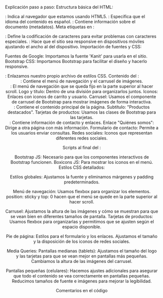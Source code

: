 Explicación paso a paso:
Estructura básica del HTML:

<!DOCTYPE html>: Indica al navegador que estamos usando HTML5.
<html lang="es">: Especifica que el idioma del contenido es español.
<head>: Contiene información sobre el documento (metadatos).
Meta etiquetas en <head>:

<meta charset="UTF-8">: Define la codificación de caracteres para evitar problemas con caracteres especiales.
<meta name="viewport" content="width=device-width, initial-scale=1.0">: Hace que el sitio sea responsive en dispositivos móviles ajustando el ancho al del dispositivo.
Importación de fuentes y CSS:

Fuentes de Google: Importamos la fuente 'Kanit' para usarla en el sitio.
Bootstrap CSS: Importamos Bootstrap para facilitar el diseño y hacerlo responsive.
<link rel="stylesheet" href="style.css">: Enlazamos nuestro propio archivo de estilos CSS.
Contenido del <body>:

<header>: Contiene el menú de navegación y el carrusel de imágenes.

<nav class="navbar sticky-top">: El menú de navegación que se queda fijo en la parte superior al hacer scroll.
Logo y título: Dentro de una división para organizarlos juntos.
Iconos: Enlaces con iconos de carrito y usuario.
Carrusel: Usamos el componente de carrusel de Bootstrap para mostrar imágenes de forma interactiva.

<main>: Contiene el contenido principal de la página.
Subtítulo: "Productos destacados".
Tarjetas de productos: Usamos las clases de Bootstrap para las tarjetas.

<footer>: Contiene información de contacto y enlaces.
Enlace "Quiénes somos": Dirige a otra página con más información.
Formulario de contacto: Permite a los usuarios enviar consultas.
Redes sociales: Iconos que representan diferentes redes sociales.

Scripts al final del <body>:

Bootstrap JS: Necesario para que los componentes interactivos de Bootstrap funcionen.
Boxicons JS: Para mostrar los iconos en el menú.
Estilos CSS detallados:

Estilos globales: Ajustamos la fuente y eliminamos márgenes y padding predeterminados.

Menú de navegación:
Usamos flexbox para organizar los elementos.
position: sticky y top: 0 hacen que el menú se quede en la parte superior al hacer scroll.

Carrusel:
Ajustamos la altura de las imágenes y cómo se muestran para que se vean bien en diferentes tamaños de pantalla.
Tarjetas de productos:
Usamos flexbox para organizarlas y permitimos que se ajusten según el espacio disponible.

Pie de página:
Estilos para el formulario y los enlaces.
Ajustamos el tamaño y la disposición de los iconos de redes sociales.

Media Queries:
Pantallas medianas (tablets):
Ajustamos el tamaño del logo y las tarjetas para que se vean mejor en pantallas más pequeñas.
Cambiamos la altura de las imágenes del carrusel.

Pantallas pequeñas (celulares):
Hacemos ajustes adicionales para asegurar que todo el contenido se vea correctamente en pantallas pequeñas.
Reducimos tamaños de fuente e imágenes para mejorar la legibilidad.

Comentarios en el código